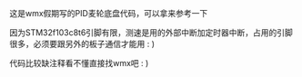 这是wmx假期写的PID麦轮底盘代码，可以拿来参考一下

因为STM32f103c8t6引脚有限，测速是用的外部中断加定时器中断，占用的引脚很多，必须要跟另外的板子通信才能用 : )

代码比较缺注释看不懂直接找wmx吧 : )
